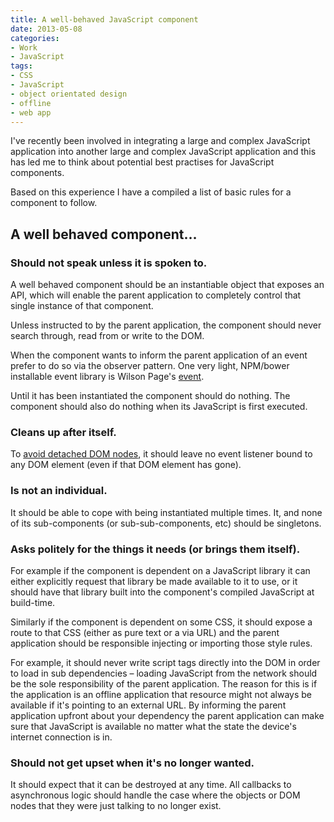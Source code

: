 ```yaml
---
title: A well-behaved JavaScript component
date: 2013-05-08
categories:
- Work
- JavaScript
tags:
- CSS
- JavaScript
- object orientated design
- offline
- web app
---
```

I've recently been involved in integrating a large and complex JavaScript application into another large and complex JavaScript application and this has led me to think about potential best practises for JavaScript components.

Based on this experience I have a compiled a list of basic rules for a component to follow.

## A well behaved component…

### Should not speak unless it is spoken to.

A well behaved component should be an instantiable object that exposes an API, which will enable the parent application to completely control that single instance of that component.

Unless instructed to by the parent application, the component should never search through, read from or write to the DOM.

When the component wants to inform the parent application of an event prefer to do so via the observer pattern. One very light, NPM/bower installable event library is Wilson Page's [event](https://github.com/wilsonpage/event).

Until it has been instantiated the component should do nothing. The component should also do nothing when its JavaScript is first executed.

### Cleans up after itself.

To [avoid detached DOM nodes](http://stackoverflow.com/questions/11930050/finding-js-memory-leak-in-chrome-dev-tools), it should leave no event listener bound to any DOM element (even if that DOM element has gone).

### Is not an individual.

It should be able to cope with being instantiated multiple times. It, and none of its sub-components (or sub-sub-components, etc) should be singletons.

### Asks politely for the things it needs (or brings them itself).

For example if the component is dependent on a JavaScript library it can either explicitly request that library be made available to it to use, or it should have that library built into the component's compiled JavaScript at build-time.

Similarly if the component is dependent on some CSS, it should expose a route to that CSS (either as pure text or a via URL) and the parent application should be responsible injecting or importing those style rules.

For example, it should never write script tags directly into the DOM in order to load in sub dependencies – loading JavaScript from the network should be the sole responsibility of the parent application. The reason for this is if the application is an offline application that resource might not always be available if it's pointing to an external URL. By informing the parent application upfront about your dependency the parent application can make sure that JavaScript is available no matter what the state the device's internet connection is in.

### Should not get upset when it's no longer wanted.

It should expect that it can be destroyed at any time. All callbacks to asynchronous logic should handle the case where the objects or DOM nodes that they were just talking to no longer exist.
